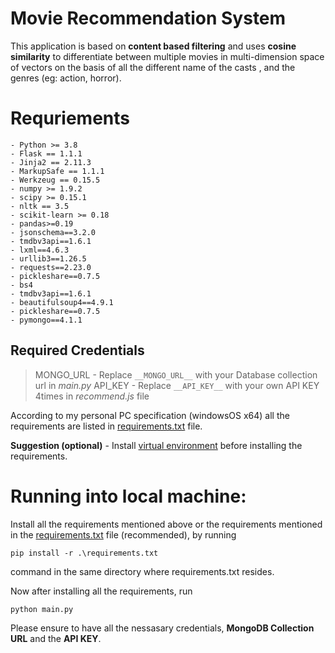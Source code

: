 # Movie Recommendation System
This application is based on **content based filtering** and uses **cosine similarity** to differentiate between multiple movies in multi-dimension space of vectors on the basis of all the different name of the casts , and the genres (eg: action, horror). 


# Requriements
```
- Python >= 3.8 
- Flask == 1.1.1
- Jinja2 == 2.11.3
- MarkupSafe == 1.1.1
- Werkzeug == 0.15.5
- numpy >= 1.9.2
- scipy >= 0.15.1
- nltk == 3.5
- scikit-learn >= 0.18
- pandas>=0.19
- jsonschema==3.2.0
- tmdbv3api==1.6.1
- lxml==4.6.3
- urllib3==1.26.5
- requests==2.23.0
- pickleshare==0.7.5
- bs4
- tmdbv3api==1.6.1
- beautifulsoup4==4.9.1
- pickleshare==0.7.5
- pymongo==4.1.1
```

## Required Credentials
> MONGO_URL - Replace `__MONGO_URL__` with your Database collection url in *main.py* 
> API_KEY  - Replace `__API_KEY__` with your own API KEY 4times in *recommend.js* file

According to my personal PC specification (windowsOS x64) all the requirements are listed in [requirements.txt](https://github.com/helper-uttam/movie-recommendation/blob/master/requirements.txt) file.  

**Suggestion (optional)** - Install [virtual environment](https://www.pythoncentral.io/how-to-install-virtualenv-python/) before installing the requirements.

# Running into local machine:
Install all the requirements mentioned above or the requirements mentioned in the [requirements.txt](https://github.com/helper-uttam/movie-recommendation/blob/master/requirements.txt) file (recommended),
by running 
```
pip install -r .\requirements.txt
```
command in the same directory where requirements.txt resides.

Now after installing all the requirements, run
```
python main.py
```

Please ensure to have all the nessasary credentials, **MongoDB Collection URL** and the **API KEY**.
